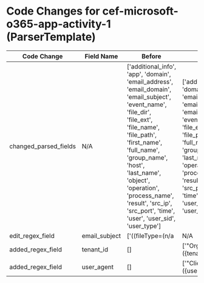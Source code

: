 # Code Changes for cef-microsoft-o365-app-activity-1 (ParserTemplate)

| Code Change | Field Name | Before | After |
|-------------|------------|--------|-------|
| changed_parsed_fields | N/A | ['additional_info', 'app', 'domain', 'email_address', 'email_domain', 'email_subject', 'event_name', 'file_dir', 'file_ext', 'file_name', 'file_path', 'first_name', 'full_name', 'group_name', 'host', 'last_name', 'object', 'operation', 'process_name', 'result', 'src_ip', 'src_port', 'time', 'user', 'user_sid', 'user_type'] | ['additional_info', 'app', 'domain', 'email_address', 'email_domain', 'email_subject', 'event_name', 'file_dir', 'file_ext', 'file_name', 'file_path', 'first_name', 'full_name', 'group_name', 'host', 'last_name', 'object', 'operation', 'process_name', 'result', 'src_ip', 'src_port', 'tenant_id', 'time', 'user', 'user_agent', 'user_sid', 'user_type'] |
| edit_regex_field | email_subject | ['((fileType=(n\/a|N\/A|mail|calendar-event|note|message)[^\n]*?\sfname=\s*(N\/A|({email_subject}[^=]+?)))|(fileType=group[^\n]*?\sfname=\s*(N\/A|({group_name}[^=]+?)))|(fileType=(file|folder|attachment|report)[^\n]*?\sfname=\s*(N\/A|({file_name}[^=]+?)))|(fileType=process[^\n]*?\sfname=\s*(N\/A|({process_name}[^=]+?)))|(fileType=app(lication)?[^\n]*?\sfname=\s*(N\/A|({app}[^=]+?))))\s+(\w+=|$)'] | ['"AffectedItems".+"Subject":"\s*({email_subject}[^"]+?)\s*"', '((fileType=(n\/a|N\/A|mail|calendar-event|note|message)[^\n]*?\sfname=\s*(N\/A|({email_subject}[^=]+?)))|(fileType=group[^\n]*?\sfname=\s*(N\/A|({group_name}[^=]+?)))|(fileType=(file|folder|attachment|report)[^\n]*?\sfname=\s*(N\/A|({file_name}[^=]+?)))|(fileType=process[^\n]*?\sfname=\s*(N\/A|({process_name}[^=]+?)))|(fileType=app(lication)?[^\n]*?\sfname=\s*(N\/A|({app}[^=]+?))))\s+(\w+=|$)'] |
| added_regex_field | tenant_id | [] | ['"OrganizationId":"({tenant_id}[^"]+)",'] |
| added_regex_field | user_agent | [] | ['"ClientInfoString":\s*"({user_agent}[^"]+)",'] |